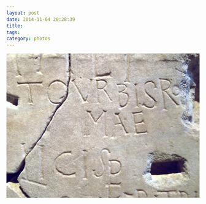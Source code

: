 ```yaml
---
layout: post
date: 2014-11-04 20:28:39
title: 
tags:
category: photos
---
```


![title](/assets/photoblog/roman-type.jpg)